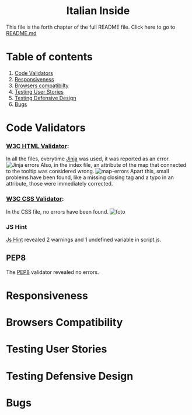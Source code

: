 <h1 align="center">Italian Inside</h1>

This file is the forth chapter of the full README file. Click here to go to [README.md](#Italian-Inside)

# Table of contents

1. [Code Validators](#Code-Validators)
2. [Responsiveness](#Responsiveness)
3. [Browsers compatibilty](#Browsers-Compatibilty)
4. [Testing User Stories](#Testing-User-Stories)
5. [Testing Defensive Design](#Testing-Defensive-Design)
6. [Bugs](#Bugs)

# Code Validators

### [W3C HTML Validator]():

In all the files, everytime [Jinja]() was used, it was reported as an error.
![Jinja errors]()
Also, in the index file, an attribute of the map that connected to the tooltip was considered wrong.
![map-errors]()
Apart this, small problems have been found, like a missing closing tag and a typo in an attribute, those were immediately corrected.

### [W3C CSS Validator]():

In the CSS file, no errors have been found.
![foto]()

### JS Hint 

[Js Hint]() revealed 2 warnings and 1 undefined variable in script.js.
![]()

## PEP8

The [PEP8]() validator revealed no errors.
![]()

# Responsiveness


# Browsers Compatibility
# Testing User Stories
# Testing Defensive Design
# Bugs

